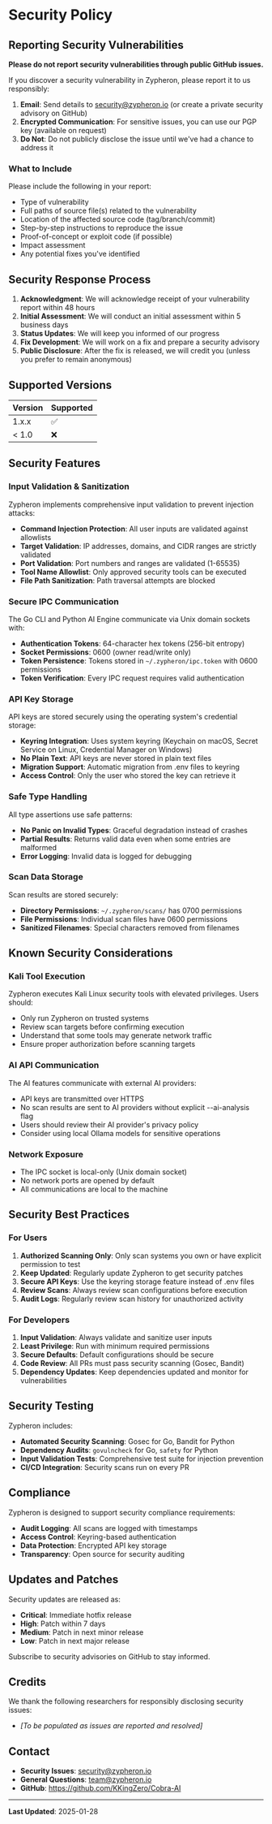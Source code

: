 # Security Policy

## Reporting Security Vulnerabilities

**Please do not report security vulnerabilities through public GitHub issues.**

If you discover a security vulnerability in Zypheron, please report it to us responsibly:

1. **Email**: Send details to security@zypheron.io (or create a private security advisory on GitHub)
2. **Encrypted Communication**: For sensitive issues, you can use our PGP key (available on request)
3. **Do Not**: Do not publicly disclose the issue until we've had a chance to address it

### What to Include

Please include the following in your report:
- Type of vulnerability
- Full paths of source file(s) related to the vulnerability
- Location of the affected source code (tag/branch/commit)
- Step-by-step instructions to reproduce the issue
- Proof-of-concept or exploit code (if possible)
- Impact assessment
- Any potential fixes you've identified

## Security Response Process

1. **Acknowledgment**: We will acknowledge receipt of your vulnerability report within 48 hours
2. **Initial Assessment**: We will conduct an initial assessment within 5 business days
3. **Status Updates**: We will keep you informed of our progress
4. **Fix Development**: We will work on a fix and prepare a security advisory
5. **Public Disclosure**: After the fix is released, we will credit you (unless you prefer to remain anonymous)

## Supported Versions

| Version | Supported          |
| ------- | ------------------ |
| 1.x.x   | :white_check_mark: |
| < 1.0   | :x:                |

## Security Features

### Input Validation & Sanitization

Zypheron implements comprehensive input validation to prevent injection attacks:

- **Command Injection Protection**: All user inputs are validated against allowlists
- **Target Validation**: IP addresses, domains, and CIDR ranges are strictly validated
- **Port Validation**: Port numbers and ranges are validated (1-65535)
- **Tool Name Allowlist**: Only approved security tools can be executed
- **File Path Sanitization**: Path traversal attempts are blocked

### Secure IPC Communication

The Go CLI and Python AI Engine communicate via Unix domain sockets with:

- **Authentication Tokens**: 64-character hex tokens (256-bit entropy)
- **Socket Permissions**: 0600 (owner read/write only)
- **Token Persistence**: Tokens stored in `~/.zypheron/ipc.token` with 0600 permissions
- **Token Verification**: Every IPC request requires valid authentication

### API Key Storage

API keys are stored securely using the operating system's credential storage:

- **Keyring Integration**: Uses system keyring (Keychain on macOS, Secret Service on Linux, Credential Manager on Windows)
- **No Plain Text**: API keys are never stored in plain text files
- **Migration Support**: Automatic migration from .env files to keyring
- **Access Control**: Only the user who stored the key can retrieve it

### Safe Type Handling

All type assertions use safe patterns:

- **No Panic on Invalid Types**: Graceful degradation instead of crashes
- **Partial Results**: Returns valid data even when some entries are malformed
- **Error Logging**: Invalid data is logged for debugging

### Scan Data Storage

Scan results are stored securely:

- **Directory Permissions**: `~/.zypheron/scans/` has 0700 permissions
- **File Permissions**: Individual scan files have 0600 permissions
- **Sanitized Filenames**: Special characters removed from filenames

## Known Security Considerations

### Kali Tool Execution

Zypheron executes Kali Linux security tools with elevated privileges. Users should:

- Only run Zypheron on trusted systems
- Review scan targets before confirming execution
- Understand that some tools may generate network traffic
- Ensure proper authorization before scanning targets

### AI API Communication

The AI features communicate with external AI providers:

- API keys are transmitted over HTTPS
- No scan results are sent to AI providers without explicit --ai-analysis flag
- Users should review their AI provider's privacy policy
- Consider using local Ollama models for sensitive operations

### Network Exposure

- The IPC socket is local-only (Unix domain socket)
- No network ports are opened by default
- All communications are local to the machine

## Security Best Practices

### For Users

1. **Authorized Scanning Only**: Only scan systems you own or have explicit permission to test
2. **Keep Updated**: Regularly update Zypheron to get security patches
3. **Secure API Keys**: Use the keyring storage feature instead of .env files
4. **Review Scans**: Always review scan configurations before execution
5. **Audit Logs**: Regularly review scan history for unauthorized activity

### For Developers

1. **Input Validation**: Always validate and sanitize user inputs
2. **Least Privilege**: Run with minimum required permissions
3. **Secure Defaults**: Default configurations should be secure
4. **Code Review**: All PRs must pass security scanning (Gosec, Bandit)
5. **Dependency Updates**: Keep dependencies updated and monitor for vulnerabilities

## Security Testing

Zypheron includes:

- **Automated Security Scanning**: Gosec for Go, Bandit for Python
- **Dependency Audits**: `govulncheck` for Go, `safety` for Python
- **Input Validation Tests**: Comprehensive test suite for injection prevention
- **CI/CD Integration**: Security scans run on every PR

## Compliance

Zypheron is designed to support security compliance requirements:

- **Audit Logging**: All scans are logged with timestamps
- **Access Control**: Keyring-based authentication
- **Data Protection**: Encrypted API key storage
- **Transparency**: Open source for security auditing

## Updates and Patches

Security updates are released as:

- **Critical**: Immediate hotfix release
- **High**: Patch within 7 days
- **Medium**: Patch in next minor release
- **Low**: Patch in next major release

Subscribe to security advisories on GitHub to stay informed.

## Credits

We thank the following researchers for responsibly disclosing security issues:

- *[To be populated as issues are reported and resolved]*

## Contact

- **Security Issues**: security@zypheron.io
- **General Questions**: team@zypheron.io
- **GitHub**: https://github.com/KKingZero/Cobra-AI

---

**Last Updated**: 2025-01-28

